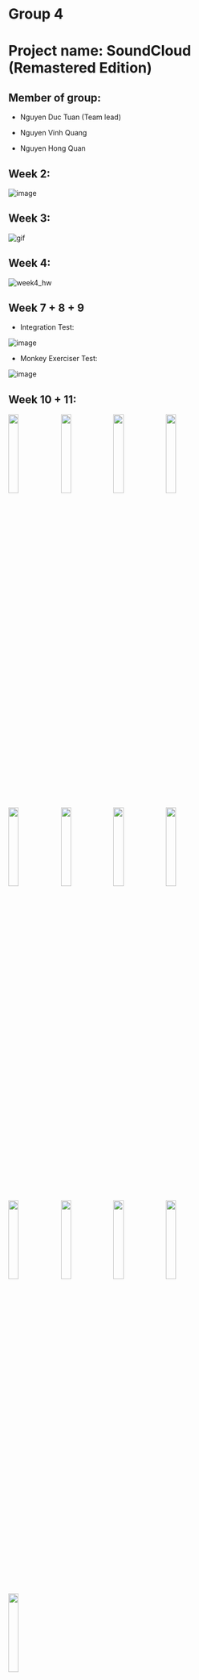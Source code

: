 # Group 4

# Project name: SoundCloud (Remastered Edition)

## Member of group:
* Nguyen Duc Tuan (Team lead)

* Nguyen Vinh Quang

* Nguyen Hong Quan

## Week 2:
![image](https://user-images.githubusercontent.com/62581840/190585967-b3d588fb-f833-4b38-a78f-91b7c8ccfb34.png)
## Week 3:
![gif](https://raw.githubusercontent.com/lightout11/learnflutter/master/img/www_screencapture_com_2022-9-23_12_33.gif)
## Week 4:
![week4_hw](https://user-images.githubusercontent.com/64391055/193211759-39efe6db-58ca-464d-8cbe-1ed8e0437222.gif)
## Week 7 + 8 + 9
* Integration Test: 

 ![image](https://user-images.githubusercontent.com/64391055/199462196-0e06a17b-a321-47db-9c25-0b6bd81e40de.png)
 
* Monkey Exerciser Test:

 ![image](https://user-images.githubusercontent.com/64391055/199466485-398cec0e-4633-4ab8-8a2e-f08160c195e5.png)
 
 ## Week 10 + 11:
<img src="https://user-images.githubusercontent.com/64391055/205207297-887ee7dc-20bf-43d1-b8c2-fb0502777a82.png" width="20%"></img> 
<img src="https://user-images.githubusercontent.com/64391055/205207365-285e3b80-f9b3-49ac-8065-aaee4c3430c9.png" width="20%"></img> 
<img src="https://user-images.githubusercontent.com/64391055/205207400-e83b5ab5-6360-4191-a1fe-e3824bc8c546.png" width="20%"></img>
<img src="https://user-images.githubusercontent.com/64391055/205207579-37badea4-4a60-4c67-b927-0b8842c6d8bf.png" width="20%"></img>
<img src="https://user-images.githubusercontent.com/64391055/205207599-132e7b16-452a-490a-8151-a5f5b2f4908d.png" width="20%"></img>
<img src="https://user-images.githubusercontent.com/64391055/205207616-b2b81198-52ad-47fe-9d31-92b56b765831.png" width="20%"></img>
<img src="https://user-images.githubusercontent.com/64391055/205207623-7f67c09a-278d-4754-a580-f6bb350be328.png" width="20%"></img>
<img src="https://user-images.githubusercontent.com/64391055/205207629-97a31366-ad65-42db-830f-6b5609c2c7a5.png" width="20%"></img>
<img src="https://user-images.githubusercontent.com/64391055/205207644-c2aaf742-b2d4-4885-9b3f-899ef8073198.png" width="20%"></img>
<img src="https://user-images.githubusercontent.com/64391055/205207658-7e528712-6ea4-4613-98f5-243c62e86efd.png" width="20%"></img>
<img src="https://user-images.githubusercontent.com/64391055/205207663-0b92e836-0361-41b1-8d82-6343681aec4c.png" width="20%"></img>
<img src="https://user-images.githubusercontent.com/64391055/205207670-07e2f11a-32fd-4020-85e6-84b58cdc874e.png" width="20%"></img>
<img src="https://user-images.githubusercontent.com/64391055/205207681-c8c48762-72e6-4cbf-8c1e-aa113e11f25d.png" width="20%"></img>



# Run the Project:

## Note when using Git
*Please Pull code before coding, especially pushing code to Git!*
> git clone

> git checkout

> fix

> git add .

> git commit -m "message"

> git pull origin master

> git push origin {branch}

> Go to the web and compare (pull request) from branch to master


## Clone the project:
> git clone https://github.com/lightout11/learnflutter.git

## Checkout branch:
> git checkout -b {your_branch_name}

*or*

> git checkout {your_branch_name}

## Create the environment or device that fit with your drive:
> flutter create .

*or*

> flutter create {your device}

## Run the app:
>flutter run lib/main.dart
